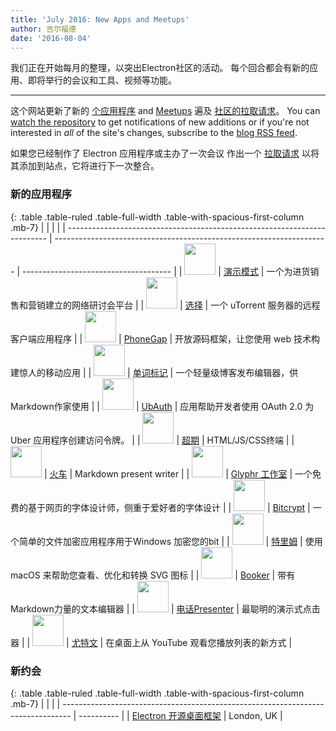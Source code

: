```yaml
---
title: 'July 2016: New Apps and Meetups'
author: 吉尔福德
date: '2016-08-04'
---
```


我们正在开始每月的整理，以突出Electron社区的活动。 每个回合都会有新的应用、即将举行的会议和工具、视频等功能。

---

这个网站更新了新的 [个应用程序](https://electronjs.org/apps) and [Meetups](https://electronjs.org/community) 遍及 [社区的拉取请求](https://github.com/electron/electronjs.org/pulls)。 You can [watch the repository](https://github.com/electron/electronjs.org) to get notifications of new additions or if you're not interested in _all_ of the site's changes, subscribe to the [blog RSS feed](https://electronjs.org/feed.xml).

如果您已经制作了 Electron 应用程序或主办了一次会议 作出一个 [拉取请求](https://github.com/electron/electronjs.org) 以将其添加到站点，它将进行下一次整合。

### 新的应用程序

{: .table .table-ruled .table-full-width .table-with-spacious-first-column .mb-7}
|                                                                           |                                                                      |                                       |
| ------------------------------------------------------------------------- | -------------------------------------------------------------------- | ------------------------------------- |
| <img src="/images/apps/demio.png" width="50" />          | [演示模式](https://demio.com)                                            | 一个为进货销售和营销建立的网络研讨会平台                  |
| <img src="/images/apps/electorrent.png" width="50" />    | [选择](https://github.com/Tympanix/Electorrent)                        | 一个 uTorrent 服务器的远程客户端应用程序             |
| <img src="/images/apps/phonegap.png" width="50" />       | [PhoneGap](http://phonegap.com/products/#desktop-app-section)        | 开放源码框架，让您使用 web 技术构建惊人的移动应用           |
| <img src="/images/apps/wordmark.png" width="50" />       | [单词标记](http://wordmarkapp.com)                                       | 一个轻量级博客发布编辑器，供Markdown作家使用            |
| <img src="/images/apps/ubauth.png" width="50" />         | [UbAuth](http://ubauth.enytc.com)                                    | 应用帮助开发者使用 OAuth 2.0 为Uber 应用程序创建访问令牌。 |
| <img src="/images/apps/hyperterm.png" width="50" />      | [超期](https://hyperterm.org)                                          | HTML/JS/CSS终端                         |
| <img src="/images/apps/marp.png" width="50" />           | [火车](https://yhatt.github.io/marp)                                   | Markdown present writer               |
| <img src="/images/apps/glyphrstudio.png" width="50" />   | [Glyphr 工作室](https://github.com/glyphr-studio/Glyphr-Studio-Desktop) | 一个免费的基于网页的字体设计师，侧重于爱好者的字体设计           |
| <img src="/images/apps/bitcrypt.png" width="50" />       | [Bitcrypt](https://github.com/Nazgul07/BitCrypt)                     | 一个简单的文件加密应用程序用于Windows 加密您的bit        |
| <img src="/images/apps/trym.png" width="50" />           | [特里姆](http://kontentapps.com/trym)                                   | 使用 macOS 来帮助您查看、优化和转换 SVG 图标          |
| <img src="/images/apps/booker.png" width="50" />         | [Booker](http://apps.meamka.me/booker)                               | 带有Markdown力量的文本编辑器                    |
| <img src="/images/apps/phonepresenter.png" width="50" /> | [电话Presenter](https://phonepresenter.com)                            | 最聪明的演示式点击器                            |
| <img src="/images/apps/yout-player.png" width="50" />    | [尤特文](https://youtplayer.github.io)                                  | 在桌面上从 YouTube 观看您播放列表的新方式             |

### 新约会

{: .table .table-ruled .table-full-width .table-with-spacious-first-column .mb-7}
|                                                                                  |            |
| -------------------------------------------------------------------------------- | ---------- |
| [Electron 开源桌面框架](http://www.meetup.com/Electron-Open-Source-Desktop-Framework/) | London, UK |

